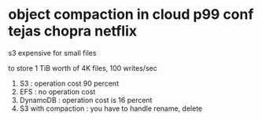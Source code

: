 
# object compaction in cloud p99 conf tejas chopra netflix 

s3 expensive for small files

to store 1 TiB worth of 4K files, 100 writes/sec

1. S3 : operation cost 90 percent
2. EFS : no operation cost
3. DynamoDB : operation cost is 16 percent
4. S3 with compaction : you have to handle rename, delete

